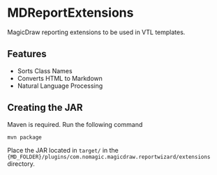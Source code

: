 # MDReportExtensions

MagicDraw reporting extensions to be used in VTL templates.

## Features

- Sorts Class Names
- Converts HTML to Markdown
- Natural Language Processing

## Creating the JAR

Maven is required. Run the following command

```sh
mvn package
```

Place the JAR located in `target/` in the `{MD_FOLDER}/plugins/com.nomagic.magicdraw.reportwizard/extensions` directory.